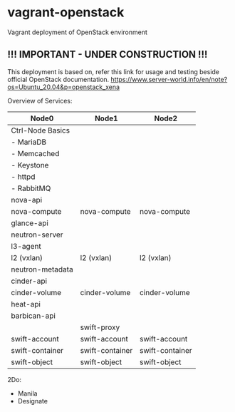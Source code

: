 # vagrant-openstack
Vagrant deployment of OpenStack environment 

## !!! IMPORTANT - UNDER CONSTRUCTION !!!

This deployment is based on, refer this link for usage and testing beside official OpenStack documentation.
https://www.server-world.info/en/note?os=Ubuntu_20.04&p=openstack_xena


Overview of Services:

| Node0 | Node1     | Node2      |
|--------------|-----------|------------|
| Ctrl-Node Basics |  |  |
| - MariaDB |  |  |
| - Memcached |  |  |
| - Keystone |  |  |
| - httpd |  |  |
| - RabbitMQ |  |  |
| nova-api |  |  |
| nova-compute | nova-compute | nova-compute |
| glance-api |  |  |
| neutron-server |  |  |
| l3-agent |  |  |
| l2 (vxlan) | l2 (vxlan) | l2 (vxlan) |
| neutron-metadata |  |  |
| cinder-api |  |  |
| cinder-volume | cinder-volume | cinder-volume |
| heat-api |  |  |
| barbican-api |  |  |
|  | swift-proxy |  |
| swift-account | swift-account | swift-account |
| swift-container | swift-container | swift-container |
| swift-object | swift-object | swift-object |


2Do:
- Manila
- Designate